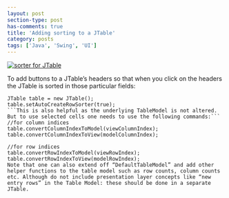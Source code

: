```yaml
---
layout: post
section-type: post
has-comments: true
title: 'Adding sorting to a JTable'
category: posts
tags: ['Java', 'Swing', 'UI']
---
```


[![sorter for JTable](http://anthonythecoder.files.wordpress.com/2013/06/sorter-for-jtable.png)](http://anthonythecoder.files.wordpress.com/2013/06/sorter-for-jtable.png)

To add buttons to a JTable’s headers so that when you click on the headers the JTable is sorted in those particular fields:

```
JTable table = new JTable();
table.setAutoCreateRowSorter(true);
```This is also helpful as the underlying TableModel is not altered. But to use selected cells one needs to use the following commands:```
//for column indices
table.convertColumnIndexToModel(viewColumnIndex);
table.convertColumnIndexToView(modelColumnIndex);

//for row indices
table.convertRowIndexToModel(viewRowIndex);
table.convertRowIndexToView(modelRowIndex);
Note that one can also extend off “DefaultTableModel” and add other helper functions to the table model such as row counts, column counts etc. Although do not include presentation layer concepts like “new entry rows” in the Table Model: these should be done in a separate JTable.


```
